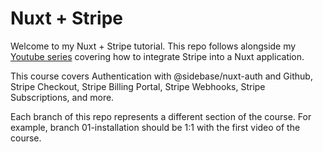 # Nuxt + Stripe

Welcome to my Nuxt + Stripe tutorial. This repo follows alongside my [Youtube series](https://www.youtube.com/@codybontecou) covering how to integrate Stripe into a Nuxt application. 

This course covers Authentication with @sidebase/nuxt-auth and Github, Stripe Checkout, Stripe Billing Portal, Stripe Webhooks, Stripe Subscriptions, and more.

Each branch of this repo represents a different section of the course. For example, branch 01-installation should be 1:1 with the first video of the course.
